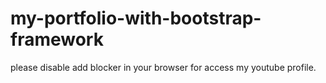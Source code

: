 # my-portfolio-with-bootstrap-framework

please disable add blocker in your browser for access my youtube profile.
